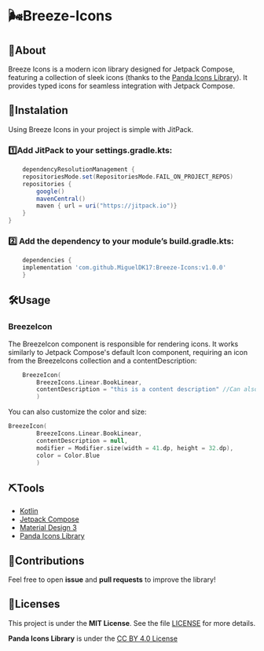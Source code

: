 # 🌬️Breeze-Icons


## 📕About
Breeze Icons is a modern icon library designed for Jetpack Compose, featuring a collection of sleek icons (thanks to the [Panda Icons Library](https://www.figma.com/community/file/1331872221749358492/panda-icons-library)). It provides typed icons for seamless integration with Jetpack Compose.

## 🔧Instalation

Using Breeze Icons in your project is simple with JitPack.

### 1️⃣Add JitPack to your settings.gradle.kts:

```gradle
    dependencyResolutionManagement {
    repositoriesMode.set(RepositoriesMode.FAIL_ON_PROJECT_REPOS)
    repositories {
        google()
        mavenCentral()
        maven { url = uri("https://jitpack.io")}
    }
}
```
### 2️⃣ Add the dependency to your module’s build.gradle.kts:

```gradle
    dependencies {
    implementation 'com.github.MiguelDK17:Breeze-Icons:v1.0.0'
	}
```

## 🛠️Usage
### BreezeIcon
The BreezeIcon component is responsible for rendering icons. It works similarly to Jetpack Compose's default Icon component, requiring an icon from the BreezeIcons collection and a contentDescription:

```kotlin
    BreezeIcon(
        BreezeIcons.Linear.BookLinear,
        contentDescription = "this is a content description" //Can also be null
        )
```
You can also customize the color and size:
```kotlin
BreezeIcon(
        BreezeIcons.Linear.BookLinear,
        contentDescription = null,
        modifier = Modifier.size(width = 41.dp, height = 32.dp),
        color = Color.Blue
        )
```




## ⛏️Tools

- [Kotlin](https://kotlinlang.org/docs/home.html)
- [Jetpack Compose](https://developer.android.com/compose)
- [Material Design 3](https://m3.material.io/)
- [Panda Icons Library](https://www.figma.com/community/file/1331872221749358492/panda-icons-library)

## 🤝Contributions
Feel free to open **issue** and **pull requests** to improve the library!


## 📜Licenses
This project is under the **MIT License**. See the file [LICENSE](https://github.com/MiguelDK17/Breeze-Icons/blob/master/LICENSE) for more details.

**Panda Icons Library** is under the [CC BY 4.0 License](https://creativecommons.org/licenses/by/4.0/)



